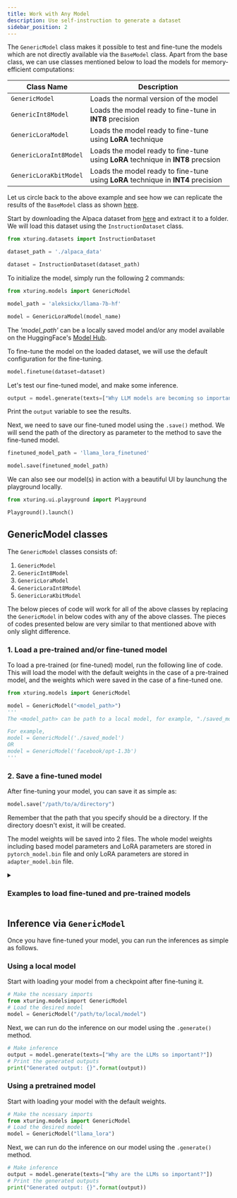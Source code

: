 ```yaml
---
title: Work with Any Model
description: Use self-instruction to generate a dataset
sidebar_position: 2
---
```


<!-- ## class `GenericModel` -->
<!-- ## Load Any Model via `GenericModel` wrapper -->
The `GenericModel` class makes it possible to test and fine-tune the models which are not directly available via the `BaseModel` class. Apart from the base class, we can use classes mentioned below to load the models for memory-efficient computations:

| Class Name | Description |
| ---------- | ----------- |
| `GenericModel` |    Loads the normal version of the model     |
| `GenericInt8Model` |    Loads the model ready to fine-tune in __INT8__ precision     |
| `GenericLoraModel` |    Loads the model ready to fine-tune using __LoRA__ technique     |
| `GenericLoraInt8Model` |   Loads the model ready to fine-tune using __LoRA__ technique in __INT8__ precsion        |
| `GenericLoraKbitModel` |   Loads the model ready to fine-tune using __LoRA__ technique in __INT4__ precision         |

Let us circle back to the above example and see how we can replicate the results of the `BaseModel` class as shown [here](/overview/quickstart/load_save_models).

Start by downloading the Alpaca dataset from [here](https://d33tr4pxdm6e2j.cloudfront.net/public_content/tutorials/datasets/alpaca_data.zip) and extract it to a folder. We will load this dataset using the `InstructionDataset` class.

```python
from xturing.datasets import InstructionDataset

dataset_path = './alpaca_data'

dataset = InstructionDataset(dataset_path)
```


To initialize the model, simply run the following 2 commands:
```python
from xturing.models import GenericModel

model_path = 'aleksickx/llama-7b-hf'

model = GenericLoraModel(model_name)
```
The _'model_path'_ can be a locally saved model and/or any model available on the HuggingFace's [Model Hub](https://huggingface.co/models).

To fine-tune the model on the loaded dataset, we will use the default configuration for the fine-tuning.

```python
model.finetune(dataset=dataset)
```

Let's test our fine-tuned model, and make some inference.

```python
output = model.generate(texts=["Why LLM models are becoming so important?"])
```
Print the `output` variable to see the results.

Next, we need to save our fine-tuned model using the `.save()` method. We will send the path of the directory as parameter to the method to save the fine-tuned model.

```python
finetuned_model_path = 'llama_lora_finetuned'

model.save(finetuned_model_path)
```

We can also see our model(s) in action with a beautiful UI by launchung the playground locally.

```python
from xturing.ui.playground import Playground

Playground().launch()
```

## GenericModel classes
The `GenericModel` classes consists of:
1. `GenericModel`
2. `GenericInt8Model`
3. `GenericLoraModel`
4. `GenericLoraInt8Model`
5. `GenericLoraKbitModel`

The below pieces of code will work for all of the above classes by replacing the `GenericModel` in below codes with any of the above classes. The pieces of codes presented below are very similar to that mentioned above with only slight difference.

### 1. Load a pre-trained and/or fine-tuned model

To load a pre-trained (or fine-tuned) model, run the following line of code. This will load the model with the default weights in the case of a pre-trained model, and the weights which were saved in the case of a fine-tuned one.
```python
from xturing.models import GenericModel

model = GenericModel("<model_path>")
'''
The <model_path> can be path to a local model, for example, "./saved_model" or path from the HuggingFace library, for example, "facebook/opt-1.3b"

For example,
model = GenericModel('./saved_model')
OR
model = GenericModel('facebook/opt-1.3b')
'''
```

### 2. Save a fine-tuned model

After fine-tuning your model, you can save it as simple as:

```python
model.save("/path/to/a/directory")
```

Remember that the path that you specify should be a directory. If the directory doesn't exist, it will be created.

The model weights will be saved into 2 files. The whole model weights including based model parameters and LoRA parameters are stored in `pytorch_model.bin` file and only LoRA parameters are stored in `adapter_model.bin` file.


<details>
    <summary> <h3> Examples to load fine-tuned and pre-trained models</h3> </summary>

1. To load a pre-trained model

```python
## Make the necessary imports
from xturing.models import GenericModel

## Loading the model
model = GenericModel("facebook/opt-1.3b")

## Saving the model
model.save("/path/to/a/directory")
```

2. To load a fine-tuned model
```python
## Make the necessary imports
from xturing.models import GenericModel

## Loading the model
model = GenericModel("./saved_model")

```

</details>

## Inference via `GenericModel`

Once you have fine-tuned your model, you can run the inferences as simple as follows.

### Using a local model

Start with loading your model from a checkpoint after fine-tuning it.

```python
# Make the ncessary imports
from xturing.modelsimport GenericModel
# Load the desired model
model = GenericModel("/path/to/local/model")
```

Next, we can run do the inference on our model using the `.generate()` method.

```python
# Make inference
output = model.generate(texts=["Why are the LLMs so important?"])
# Print the generated outputs
print("Generated output: {}".format(output))
```
### Using a pretrained model

Start with loading your model with the default weights.

```python
# Make the ncessary imports
from xturing.models import GenericModel
# Load the desired model
model = GenericModel("llama_lora")
```

Next, we can run do the inference on our model using the `.generate()` method.

```python
# Make inference
output = model.generate(texts=["Why are the LLMs so important?"])
# Print the generated outputs
print("Generated output: {}".format(output))
```
